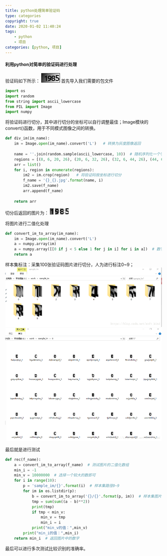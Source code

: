 ```yaml
---
title: python处理简单验证码
type: categories
copyright: true
date: 2020-01-02 11:40:24
tags:
    - python
    - 项目
categories: [python, 项目]
---
```

#### 利用python对简单的验证码进行处理
验证码如下所示：
![这里写图片描述](/image/code/code.png)
首先导入我们需要的包文件

```python
import os
import random
from string import ascii_lowercase
from PIL import Image
import numpy
```
将验证码进行切分，其中进行切分的坐标可以自行调整最佳；Image模块的convert()函数，用于不同模式图像之间的转换。

<!--more-->

```python
def div_im(im_name):
    im = Image.open(im_name).convert('L')   # 转换为灰度图像返回

    name = ''.join(random.sample(ascii_lowercase, 10))  # 随机序列化一个字符串
    regions = [(8, 6, 20, 26), (20, 6, 32, 26), (32, 6, 44, 26), (44, 6, 56, 26)]   # 定义切分坐标
    arr = list()
    for i, region in enumerate(regions):
        im2 = im.crop(region)   # 将验证码按坐标进行切分
        f_name = '{}_{}.jpg'.format(name, i)
        im2.save(f_name)
        arr.append(f_name)

    return arr
```
切分后返回的图片为：
![这里写图片描述](/image/code/code1.jpg) ![这里写图片描述](/image/code/code2.jpg) ![这里写图片描述](/image/code/code3.jpg) ![这里写图片描述](/image/code/code4.jpg)

将图片进行二值化处理

```python
def convert_im_to_array(im_name):
    im = Image.open(im_name).convert('L')
    a = numpy.array(im)
    a = numpy.array([[0 if j < 5 else 1 for j in i] for i in a])  # 数字5是自己调整的阈值
    return a
```
样本集标注：采集100张验证码图片进行切分，人为进行标注0~9；
![这里写图片描述](/image/code/test1.png)
![这里写图片描述](/image/code/test2.png)

最后就是进行测试

```python
def rec(f_name):
    a = convert_im_to_array(f_name)  # 测试图片的二值化数组
    min_i = -1
    min_v = 10000000  # 选择一个较大的数即可
    for i in range(10):
        p = 'sample_im/{}'.format(i)  # 样本集路径0~9
        for im in os.listdir(p):
            b = convert_im_to_array('{}/{}'.format(p, im))  # 样本集图片的二值化数组
            tmp = sum(sum((a - b)**2))  
            print(tmp)
            if tmp < min_v:
                min_v = tmp
                min_i = i
            print("min_v的值：",min_v)
        print("min_i的值：",min_i)
    return min_i  # 返回图片中的数字
```
最后可以进行多次测试比较识别的准确率。
